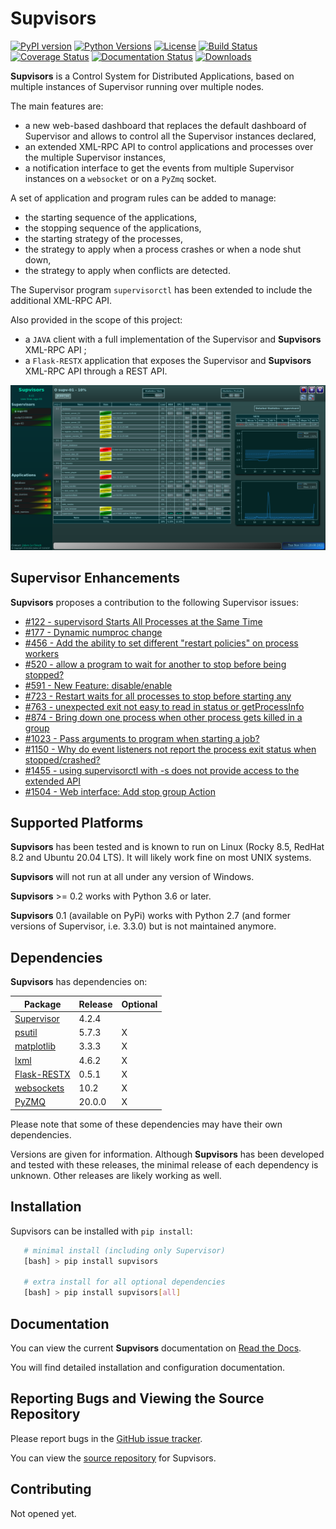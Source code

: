 # **Supvisors**
[![PyPI version][pypi-image]][pypi-url]
[![Python Versions][pypi-python-versions]][pypi-url]
[![License][license-image]][license-url]
[![Build Status][ci-image]][ci-url]
[![Coverage Status][coveralls-image]][coveralls-url]
[![Documentation Status][docs-image]][docs-url]
[![Downloads][downloads-image]][downloads-url]


**Supvisors** is a Control System for Distributed Applications, based on multiple instances of Supervisor
running over multiple nodes.

The main features are:
* a new web-based dashboard that replaces the default dashboard of Supervisor and allows to control
  all the Supervisor instances declared,
* an extended XML-RPC API to control applications and processes over the multiple Supervisor instances,
* a notification interface to get the events from multiple Supervisor instances on a `websocket` or on a `PyZmq` socket.

A set of application and program rules can be added to manage:
* the starting sequence of the applications,
* the stopping sequence of the applications,
* the starting strategy of the processes,
* the strategy to apply when a process crashes or when a node shut down,
* the strategy to apply when conflicts are detected.

The Supervisor program `supervisorctl` has been extended to include the additional XML-RPC API.

Also provided in the scope of this project:
* a `JAVA` client with a full implementation of the Supervisor and **Supvisors** XML-RPC API ;
* a `Flask-RESTX` application that exposes the Supervisor and **Supvisors** XML-RPC API through a REST API.

![Image of Supvisors' Dashboard](https://github.com/julien6387/supvisors/blob/master/docs/images/supvisors_address_process_section.png)

## Supervisor Enhancements

**Supvisors** proposes a contribution to the following Supervisor issues:
* [#122 - supervisord Starts All Processes at the Same Time](https://github.com/Supervisor/supervisor/issues/122)
* [#177 - Dynamic numproc change](https://github.com/Supervisor/supervisor/issues/177)
* [#456 - Add the ability to set different "restart policies" on process workers](https://github.com/Supervisor/supervisor/issues/456)
* [#520 - allow a program to wait for another to stop before being stopped?](https://github.com/Supervisor/supervisor/issues/520)
* [#591 - New Feature: disable/enable](https://github.com/Supervisor/supervisor/issues/591)
* [#723 - Restart waits for all processes to stop before starting any](https://github.com/Supervisor/supervisor/issues/723)
* [#763 - unexpected exit not easy to read in status or getProcessInfo](https://github.com/Supervisor/supervisor/issues/763)
* [#874 - Bring down one process when other process gets killed in a group](https://github.com/Supervisor/supervisor/issues/874)
* [#1023 - Pass arguments to program when starting a job?](https://github.com/Supervisor/supervisor/issues/1023)
* [#1150 - Why do event listeners not report the process exit status when stopped/crashed?](https://github.com/Supervisor/supervisor/issues/1150)
* [#1455 - using supervisorctl with -s does not provide access to the extended API](https://github.com/Supervisor/supervisor/issues/1455)
* [#1504 - Web interface: Add stop group Action](https://github.com/Supervisor/supervisor/issues/1504)


## Supported Platforms

**Supvisors** has been tested and is known to run on Linux (Rocky 8.5, RedHat 8.2 and Ubuntu 20.04 LTS).
It will likely work fine on most UNIX systems.

**Supvisors** will not run at all under any version of Windows.

**Supvisors** >= 0.2 works with Python 3.6 or later.

**Supvisors** 0.1 (available on PyPi) works with Python 2.7 (and former versions of Supervisor, i.e. 3.3.0)
but is not maintained anymore.

## Dependencies

**Supvisors** has dependencies on:

| Package                                           | Release | Optional |
|---------------------------------------------------|---------|----------|
| [Supervisor](http://supervisord.org)              | 4.2.4   |          |
| [psutil](https://pypi.python.org/pypi/psutil)     | 5.7.3   | X        |
| [matplotlib](http://matplotlib.org)               | 3.3.3   | X        |
| [lxml](http://lxml.de)                            | 4.6.2   | X        |
| [Flask-RESTX](https://flask-restx.readthedocs.io) | 0.5.1   | X        |
| [websockets](https://websockets.readthedocs.io)   | 10.2    | X        |
| [PyZMQ](http://pyzmq.readthedocs.io)              | 20.0.0  | X        |

Please note that some of these dependencies may have their own dependencies.

Versions are given for information.
Although **Supvisors** has been developed and tested with these releases, the minimal release of each dependency
is unknown. Other releases are likely working as well.


## Installation

Supvisors can be installed with `pip install`:

```bash
   # minimal install (including only Supervisor)
   [bash] > pip install supvisors

   # extra install for all optional dependencies
   [bash] > pip install supvisors[all]
```

## Documentation

You can view the current **Supvisors** documentation on [Read the Docs](http://supvisors.readthedocs.io).

You will find detailed installation and configuration documentation.

## Reporting Bugs and Viewing the Source Repository

Please report bugs in the [GitHub issue tracker](https://github.com/julien6387/supvisors/issues).

You can view the [source repository](https://github.com/julien6387/supvisors) for Supvisors.

## Contributing

Not opened yet.

[pypi-image]: https://badge.fury.io/py/supvisors.svg
[pypi-python-versions]: https://img.shields.io/pypi/pyversions/supvisors.svg
[pypi-url]: https://badge.fury.io/py/supvisors

[license-image]: https://img.shields.io/badge/License-Apache_2.0-blue.svg
[license-url]: https://opensource.org/licenses/Apache-2.0

[ci-image]: https://github.com/julien6387/supvisors/actions/workflows/ci.yml/badge.svg?branch=master
[ci-url]: https://github.com/julien6387/supvisors/actions/workflows/ci.yml

[coveralls-image]: https://coveralls.io/repos/github/julien6387/supvisors/badge.svg?branch=master
[coveralls-url]: https://coveralls.io/github/julien6387/supvisors?branch=master

[docs-image]: https://readthedocs.org/projects/supvisors/badge/?version=master
[docs-url]: https://supvisors.readthedocs.io/en/master

[downloads-image]: https://pepy.tech/badge/supvisors/month
[downloads-url]: https://pepy.tech/project/supvisors
